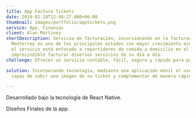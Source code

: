 ```yaml
---
title: App Factura Tickets
date: 2019-02-19T12:49:27.000+06:00
thumbnail: images/portfolio/apptickets.png
service: App, Finanzas
client: Alan Martinez
shortDescription: Servicio de facturación, incursionando en la facturación de combustible.
  Monterrey es uno de los principales estados con mayor crecimiento económico,
  el servicio está enfocado a repartidores de comida a domicilio en el cual es
  impresindible facturar diversos servicios de su día a día.
challenge: Ofrecer un servicio contable, fácil, seguro y rápido para poder estar al día de tus declaraciones fiscales.  

solution: Incorporando tecnología, mediante una aplicación móvil el usuario sera
  capaz de subir una imagen de su ticket y complementar de manera rápida la información, así un equipo profesional revisara cada factura.  

---
```

Desarrollado bajo la tecnología de React Native.

Diseños Finales de la app.